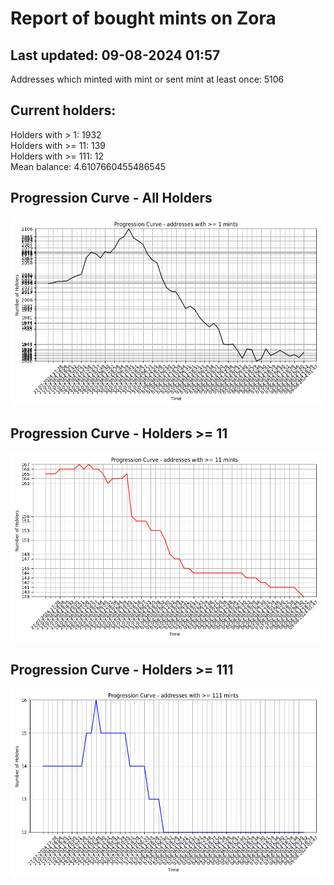 # Report of bought mints on Zora
## Last updated: 09-08-2024 01:57
Addresses which minted with mint or sent mint at least once: 5106

## Current holders:
Holders with > 1: 1932  
Holders with >= 11: 139  
Holders with >= 111: 12  
Mean balance: 4.6107660455486545  

## Progression Curve - All Holders
![addresses with >= 1 mint](progression_curve_all.png)
## Progression Curve - Holders >= 11
![addresses with >= 11 mints](progression_curve_gt_11.png)
## Progression Curve - Holders >= 111
![addresses with >= 111 mints](progression_curve_gt_111.png)
